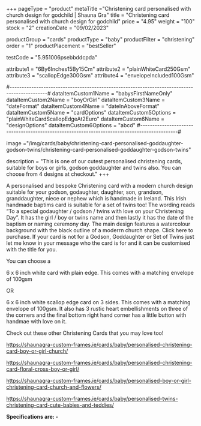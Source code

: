 +++
pageType = "product"
metaTitle ="Christening card personalised with church design for godchild | Shauna Gra"
title = "Christening card personalised with church design for godchild"
price = "4.95"
weight = "100"
stock = "2"
creationDate = "09/02/2023"

productGroup = "cards"
productType = "baby"
productFilter = "christening"
order = "1"
productPlacement = "bestSeller"

testCode = "5.951006psebbddcpda"

attribute1 = "6By6Inches15By15Cm" 
attribute2 = "plainWhiteCard250Gsm" 
attribute3 = "scallopEdge300Gsm" 
attribute4 = "envelopeIncluded100Gsm"

#---------------------------------------------------------------------------------------------#
dataItemCustom1Name = "babysFirstNameOnly"
dataItemCustom2Name = "boyOrGirl"
dataItemCustom3Name = "dateFormat"
dataItemCustom4Name = "dateInAboveFormat"
dataItemCustom5Name = "cardOptions"
dataItemCustom5Options = "plainWhiteCardScallopEdgeAt2Euro"
dataItemCustom6Name = "designOptions"
dataItemCustom6Options = "abcd"
#---------------------------------------------------------------------------------------------#
 
image ="/img/cards/baby/christening-card-personalised-goddaughter-godson-twins/christening-card-personalised-goddaughter-godson-twins"
 
description = "This is one of our cutest personalised christening cards, suitable for boys or girls, godson goddaughter and twins also. You can choose from 4 designs at checkout."
+++

A personalised and bespoke Christening card with a modern church design suitable for your godson, godaughter, daughter, son, grandson, granddaughter, niece or nephew which is handmade in Ireland. This Irish handmade baptims card is suitable for a set of twins too! The wording reads “To a special godaughter / godson / twins with love on your Christening Day”. It has the girl / boy or twins name and then lastly it has the date of the baptism or naming ceremony day. The main design features a watercolour background with the black outline of a moderrn church shape. Click here to purchase. If your card is not for a Godson, Goddaughter or Set of Twins just let me know in your message who the card is for and it can be customised with the title for you.

You can choose a

6 x 6 inch white card with plain edge. This comes with a matching envelope of 100gsm

OR

6 x 6 inch white scallop edge card on 3 sides. This comes with a matching envelope of 100gsm. It also has 3 rustic heart embellishments on three of the corners and the final bottom right hand corner has a little button with handmae with love on it.

Check out these other Christening Cards that you may love too!

https://shaunagra-custom-frames.ie/cards/baby/personalised-christening-card-boy-or-girl-church/

https://shaunagra-custom-frames.ie/cards/baby/personalised-christening-card-floral-cross-boy-or-girl/

https://shaunagra-custom-frames.ie/cards/baby/personalised-boy-or-girl-christening-card-church-and-flowers/

https://shaunagra-custom-frames.ie/cards/baby/personalised-twins-christening-card-cute-babies-and-teddies/

**Specifications are: -**
